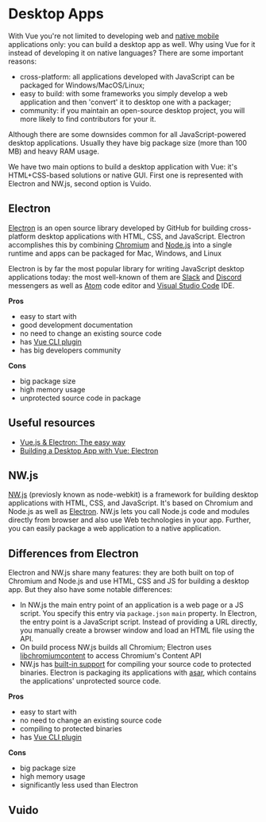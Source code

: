 # Desktop Apps

With Vue you're not limited to developing web and [native mobile](./mobile-apps.md) applications only: you can build a desktop app as well. Why using Vue for it instead of developing it on native languages? There are some important reasons:

- cross-platform: all applications developed with JavaScript can be packaged for Windows/MacOS/Linux;
- easy to build: with some frameworks you simply develop a web application and then 'convert' it to desktop one with a packager;
- community: if you maintain an open-source desktop project, you will more likely to find contributors for your it.

Although there are some downsides common for all JavaScript-powered desktop applications. Usually they have big package size (more than 100 MB) and heavy RAM usage.

We have two main options to build a desktop application with Vue: it's HTML+CSS-based solutions or native GUI. First one is represented with Electron and NW.js, second option is Vuido.

## Electron

[Electron](https://electronjs.org/) is an open source library developed by GitHub for building cross-platform desktop applications with HTML, CSS, and JavaScript. Electron accomplishes this by combining [Chromium](http://www.chromium.org/) and [Node.js](https://nodejs.org/en/) into a single runtime and apps can be packaged for Mac, Windows, and Linux

Electron is by far the most popular library for writing JavaScript desktop applications today: the most well-known of them are [Slack](https://slack.com/) and [Discord](https://discordapp.com/) messengers as well as [Atom](https://atom.io/) code editor and [Visual Studio Code](https://code.visualstudio.com/) IDE.

**Pros**

- easy to start with
- good development documentation
- no need to change an existing source code
- has [Vue CLI plugin](https://github.com/nklayman/vue-cli-plugin-electron-builder)
- has big developers community

**Cons**

- big package size
- high memory usage
- unprotected source code in package

## Useful resources

- [Vue.js & Electron: The easy way](https://medium.com/@mikeal/vue-js-electron-the-easy-way-adc3ca09234a)
- [Building a Desktop App with Vue: Electron](https://dev.to/vuevixens/building-a-desktop-app-with-vue-electron-3pl)

## NW.js

[NW.js](https://nwjs.io/) (previosly known as node-webkit) is a framework for building desktop applications with HTML, CSS, and JavaScript. It's based on Chromium and Node.js as well as [Electron](#electron). NW.js lets you call Node.js code and modules directly from browser and also use Web technologies in your app. Further, you can easily package a web application to a native application.

## Differences from Electron

Electron and NW.js share many features: they are both built on top of Chromium and Node.js and use HTML, CSS and JS for building a desktop app. But they also have some notable differences:

- In NW.js the main entry point of an application is a web page or a JS script. You specify this entry via `package.json` `main` property. In Electron, the entry point is a JavaScript script. Instead of providing a URL directly, you manually create a browser window and load an HTML file using the API.
- On build process NW.js builds all Chromium; Electron uses [libchromiumcontent](https://github.com/electron/libchromiumcontent) to access Chromium's Content API
- NW.js has [built-in support](http://docs.nwjs.io/en/latest/For%20Users/Advanced/Protect%20JavaScript%20Source%20Code/) for compiling your source code to protected binaries. Electron is packaging its applications with [asar](https://github.com/electron/asar), which contains the applications' unprotected source code.

**Pros**

- easy to start with
- no need to change an existing source code
- compiling to protected binaries
- has [Vue CLI plugin](https://github.com/NataliaTepluhina/vue-cli-plugin-nwjs)

**Cons**

- big package size
- high memory usage
- significantly less used than Electron

## Vuido
